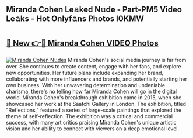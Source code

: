 ## Miranda Cohen Le𝚊ked N𝚞de - Part-PM5 Video Le𝚊ks - Hot Onlyf𝚊ns Photos I0KMW

# <h2><a href="http://ac45475.deff.icu/?id=Miranda+Cohen">🔗 New 👉🔴 Miranda Cohen VIDEO Photos</a></h2>

[![Miranda Cohen N𝚞des](https://i.imgur.com/rIISA9y.gif)](http://ac45475.deff.icu/?id=Miranda+Cohen)
Miranda Cohen's social media journey is far from over. She continues to create content, engage with her fans, and explore new opportunities. Her future plans include expanding her brand, collaborating with more influencers and brands, and potentially starting her own business. With her unwavering determination and undeniable charisma, there's no telling how far Miranda Cohen will go in the digital world. Miranda Cohen's breakthrough exhibition came in 2015, when she showcased her work at the Saatchi Gallery in London. The exhibition, titled "Reflections," featured a series of large-scale paintings that explored the theme of self-reflection. The exhibition was a critical and commercial success, with many art critics praising Miranda Cohen's unique artistic vision and her ability to connect with viewers on a deep emotional level.
